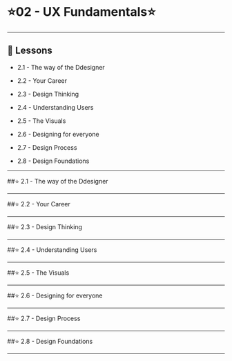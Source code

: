 # :star:02 - UX Fundamentals:star:

---

## :book: Lessons

- 2.1 - The way of the Ddesigner

- 2.2 - Your Career

- 2.3 - Design Thinking

- 2.4 - Understanding Users

- 2.5 - The Visuals

- 2.6 - Designing for everyone

- 2.7 - Design Process

- 2.8 - Design Foundations

---

##:star: 2.1 - The way of the Ddesigner

---

##:star: 2.2 - Your Career

---

##:star: 2.3 - Design Thinking

---

##:star: 2.4 - Understanding Users

---

##:star: 2.5 - The Visuals

---

##:star: 2.6 - Designing for everyone

---

##:star: 2.7 - Design Process

---

##:star: 2.8 - Design Foundations


---

